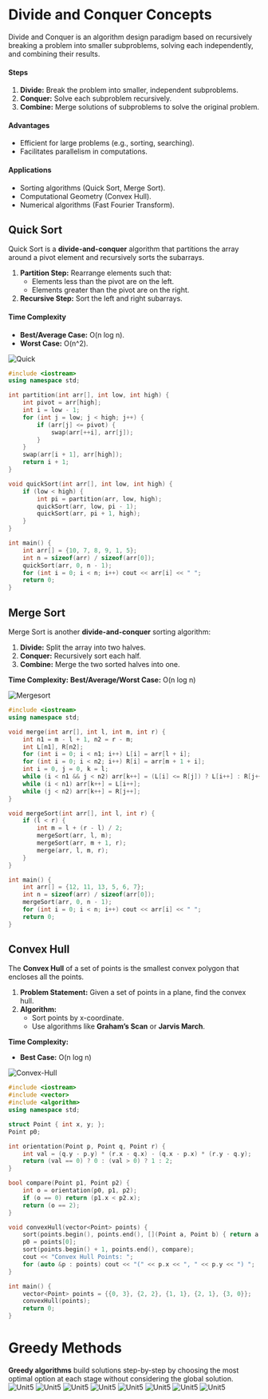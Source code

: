 # Divide and Conquer Concepts
Divide and Conquer is an algorithm design paradigm based on recursively breaking a problem into smaller subproblems, solving each independently, and combining their results.
#### Steps
1. **Divide:** Break the problem into smaller, independent subproblems.
2. **Conquer:** Solve each subproblem recursively.
3. **Combine:** Merge solutions of subproblems to solve the original problem.
#### Advantages
- Efficient for large problems (e.g., sorting, searching).
- Facilitates parallelism in computations.
#### Applications
- Sorting algorithms (Quick Sort, Merge Sort).
- Computational Geometry (Convex Hull).
- Numerical algorithms (Fast Fourier Transform).
## Quick Sort
Quick Sort is a **divide-and-conquer** algorithm that partitions the array around a pivot element and recursively sorts the subarrays.

1. **Partition Step:** Rearrange elements such that:
    - Elements less than the pivot are on the left.
    - Elements greater than the pivot are on the right.
2. **Recursive Step:** Sort the left and right subarrays.
#### **Time Complexity**

- **Best/Average Case:** O(n log⁡ n).
- **Worst Case:** O(n^2).

![Quick](Quick.webp)

```cpp
#include <iostream>
using namespace std;

int partition(int arr[], int low, int high) {
    int pivot = arr[high];
    int i = low - 1;
    for (int j = low; j < high; j++) {
        if (arr[j] <= pivot) {
            swap(arr[++i], arr[j]);
        }
    }
    swap(arr[i + 1], arr[high]);
    return i + 1;
}

void quickSort(int arr[], int low, int high) {
    if (low < high) {
        int pi = partition(arr, low, high);
        quickSort(arr, low, pi - 1);
        quickSort(arr, pi + 1, high);
    }
}

int main() {
    int arr[] = {10, 7, 8, 9, 1, 5};
    int n = sizeof(arr) / sizeof(arr[0]);
    quickSort(arr, 0, n - 1);
    for (int i = 0; i < n; i++) cout << arr[i] << " ";
    return 0;
}

```

## Merge Sort
Merge Sort is another **divide-and-conquer** sorting algorithm:

1. **Divide:** Split the array into two halves.
2. **Conquer:** Recursively sort each half.
3. **Combine:** Merge the two sorted halves into one.

**Time Complexity:** 
**Best/Average/Worst Case:** O(n log⁡ n)

![Mergesort](Mergesort.webp)

```cpp
#include <iostream>
using namespace std;

void merge(int arr[], int l, int m, int r) {
    int n1 = m - l + 1, n2 = r - m;
    int L[n1], R[n2];
    for (int i = 0; i < n1; i++) L[i] = arr[l + i];
    for (int i = 0; i < n2; i++) R[i] = arr[m + 1 + i];
    int i = 0, j = 0, k = l;
    while (i < n1 && j < n2) arr[k++] = (L[i] <= R[j]) ? L[i++] : R[j++];
    while (i < n1) arr[k++] = L[i++];
    while (j < n2) arr[k++] = R[j++];
}

void mergeSort(int arr[], int l, int r) {
    if (l < r) {
        int m = l + (r - l) / 2;
        mergeSort(arr, l, m);
        mergeSort(arr, m + 1, r);
        merge(arr, l, m, r);
    }
}

int main() {
    int arr[] = {12, 11, 13, 5, 6, 7};
    int n = sizeof(arr) / sizeof(arr[0]);
    mergeSort(arr, 0, n - 1);
    for (int i = 0; i < n; i++) cout << arr[i] << " ";
    return 0;
}
```
## Convex Hull
The **Convex Hull** of a set of points is the smallest convex polygon that encloses all the points.

1. **Problem Statement:** Given a set of points in a plane, find the convex hull.
2. **Algorithm:**
    - Sort points by x-coordinate.
    - Use algorithms like **Graham’s Scan** or **Jarvis March**.

**Time Complexity:**
- **Best Case:** O(n log⁡ n)

![Convex-Hull](Convex-Hull.webp)

```cpp
#include <iostream>
#include <vector>
#include <algorithm>
using namespace std;

struct Point { int x, y; };
Point p0;

int orientation(Point p, Point q, Point r) {
    int val = (q.y - p.y) * (r.x - q.x) - (q.x - p.x) * (r.y - q.y);
    return (val == 0) ? 0 : (val > 0) ? 1 : 2;
}

bool compare(Point p1, Point p2) {
    int o = orientation(p0, p1, p2);
    if (o == 0) return (p1.x < p2.x);
    return (o == 2);
}

void convexHull(vector<Point> points) {
    sort(points.begin(), points.end(), [](Point a, Point b) { return a.y < b.y; });
    p0 = points[0];
    sort(points.begin() + 1, points.end(), compare);
    cout << "Convex Hull Points: ";
    for (auto &p : points) cout << "(" << p.x << ", " << p.y << ") ";
}

int main() {
    vector<Point> points = {{0, 3}, {2, 2}, {1, 1}, {2, 1}, {3, 0}};
    convexHull(points);
    return 0;
}

```
# Greedy Methods 
**Greedy algorithms** build solutions step-by-step by choosing the most optimal option at each stage without considering the global solution.
![Unit5](Unit5.1.jpeg)
![Unit5](Unit5.2.jpeg)
![Unit5](Unit5.3.jpeg)
![Unit5](Unit5.4.jpeg)
![Unit5](Unit5.5.jpeg)
![Unit5](Unit5.6.jpeg)
![Unit5](Unit5.7.jpeg)
![Unit5](Unit5.8.jpeg)

